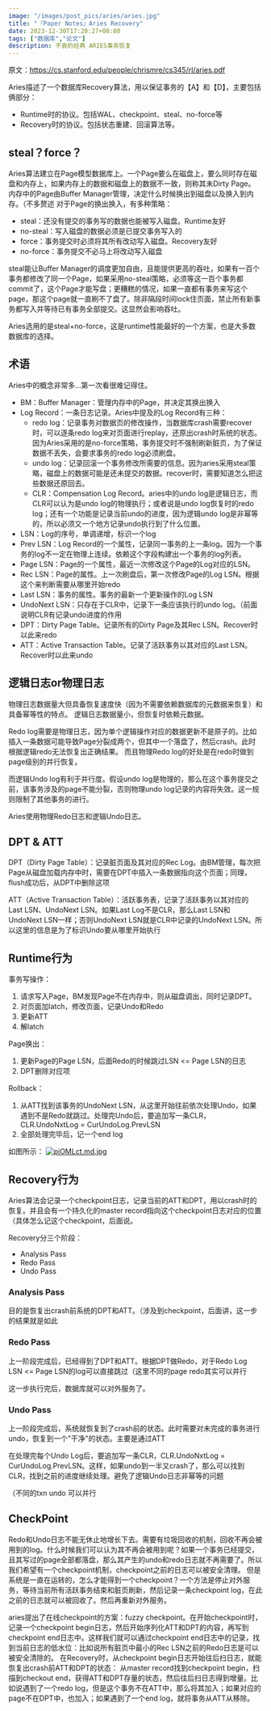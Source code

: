 ```yaml
---
image: "/images/post_pics/aries/aries.jpg"
title: "『Paper Notes』Aries Recovery"
date: 2023-12-30T17:20:27+08:00
tags: ["数据库","论文"]
description: 不衰的经典 ARIES事务恢复
---
```


原文：https://cs.stanford.edu/people/chrismre/cs345/rl/aries.pdf

Aries描述了一个数据库Recovery算法，用以保证事务的【A】和【D】，主要包括俩部分：
- Runtime时的协议。包括WAL、checkpoint、steal、no-force等
- Recovery时的协议。包括状态重建、回滚算法等。

## steal？force？
Aries算法建立在Page模型数据库上。一个Page要么在磁盘上，要么同时存在磁盘和内存上，如果内存上的数据和磁盘上的数据不一致，则称其未Dirty Page。
内存中的Page由Buffer Manager管理，决定什么时候换出到磁盘以及换入到内存。（不多赘述
对于Page的换出换入，有多种策略：
- steal：还没有提交的事务写的数据也能被写入磁盘。Runtime友好
- no-steal：写入磁盘的数据必须是已提交事务写入的
- force：事务提交时必须将其所有改动写入磁盘。Recovery友好
- no-force：事务提交不必马上将改动写入磁盘

steal能让Buffer Manager的调度更加自由，且能提供更高的吞吐，如果有一百个事务都修改了同一个Page，如果采用no-steal策略，必须等这一百个事务都commit了，这个Page才能写盘；更糟糕的情况，如果一直都有事务来写这个page，那这个page就一直刷不了盘了。除非隔段时间lock住页面，禁止所有新事务都写入并等待已有事务全部提交。这显然会影响吞吐。

Aries选用的是steal+no-force，这是runtime性能最好的一个方案，也是大多数数据库的选择。



## 术语
Aries中的概念非常多...第一次看很难记得住。

- BM：Buffer Manager：管理内存中的Page，并决定其换出换入
- Log Record：一条日志记录。Aries中提及的Log Record有三种：
    - redo log：记录事务对数据页的修改操作，当数据库crash需要recover时，可以逐条redo log来对页面进行replay，还原出crash时系统的状态。因为Aries采用的是no-force策略，事务提交时不强制刷新脏页，为了保证数据不丢失，会要求事务的redo log必须刷盘。
    - undo log：记录回滚一个事务修改所需要的信息。因为aries采用steal策略，磁盘上的数据可能是还未提交的数据。recover时，需要知道怎么把这些数据还原回去。
    - CLR：Compensation Log Record。aries中的undo log是逻辑日志，而CLR可以认为是undo log的物理执行；或者说是undo log恢复时的redo log；还有一个功能是记录当前undo的进度，因为逻辑undo log是非幂等的，所以必须又一个地方记录undo执行到了什么位置。
- LSN：Log的序号，单调递增，标识一个log
- Prev LSN：Log Record的一个属性，记录同一事务的上一条log。因为一个事务的log不一定在物理上连续。依赖这个字段构建出一个事务的log列表。
- Page LSN：Page的一个属性，最近一次修改这个Page的Log对应的LSN。
- Rec LSN：Page的属性。上一次刷盘后，第一次修改Page的Log LSN。根据这个来判断需要从哪里开始redo
- Last LSN：事务的属性。事务的最新一个更新操作的Log LSN
- UndoNext LSN：只存在于CLR中，记录下一条应该执行的undo log。（前面说明CLR有记录undo进度的作用
- DPT：Dirty Page Table。记录所有的Dirty Page及其Rec LSN。Recover时以此来redo
- ATT：Active Transaction Table。记录了活跃事务以其对应的Last LSN。Recover时以此来undo

## 逻辑日志or物理日志
物理日志数据量大但具备恢复速度快（因为不需要依赖数据库的元数据来恢复）和具备幂等性的特点。
逻辑日志数据量小，但恢复时依赖元数据。

Redo log需要是物理日志，因为单个逻辑操作对应的数据更新不是原子的。比如插入一条数据可能导致Page分裂成两个，但其中一个落盘了，然后crash。此时根据逻辑redo无法恢复出正确结果。
而且物理Redo log的好处是在redo时做到page级别的并行恢复。

而逻辑Undo log有利于并行度。假设undo log是物理的，那么在这个事务提交之前，该事务涉及的page不能分裂，否则物理undo log记录的内容将失效。这一规则限制了其他事务的进行。

Aries使用物理Redo日志和逻辑Undo日志。

## DPT & ATT
DPT（Dirty Page Table）：记录脏页面及其对应的Rec Log。由BM管理，每次把Page从磁盘加载内存中时，需要在DPT中插入一条数据指向这个页面；同理，flush成功后，从DPT中删除这项

ATT（Active Transaction Table）：活跃事务表，记录了活跃事务以其对应的Last LSN、UndoNext LSN。如果Last Log不是CLR，那么Last LSN和UndoNext LSN一样；否则UndoNext LSN就是CLR中记录的UndoNext LSN。所以这里的信息是为了标识Undo要从哪里开始执行


## Runtime行为
事务写操作：
1. 请求写入Page，BM发现Page不在内存中，则从磁盘调出，同时记录DPT。
2. 对页面加latch，修改页面，记录Undo和Redo
3. 更新ATT
4. 解latch

Page换出：
1. 更新Page的Page LSN，后面Redo的时候跳过LSN <= Page LSN的日志
2. DPT删除对应项

Rollback：
1. 从ATT找到该事务的UndoNext LSN，从这里开始往前依次处理Undo，如果遇到不是Redo就跳过。处理完Undo后，要追加写一条CLR，CLR.UndoNxtLog = CurUndoLog.PrevLSN
2. 全部处理完毕后，记一个end log

如图所示：
[![piOMLct.md.jpg](https://s11.ax1x.com/2023/12/30/piOMLct.md.jpg)](https://imgse.com/i/piOMLct)

## Recovery行为
Aries算法会记录一个checkpoint日志，记录当前的ATT和DPT，用以crash时的恢复。并且会有一个持久化的master record指向这个checkpoint日志对应的位置（具体怎么记这个checkpoint，后面说。

Recovery分三个阶段：
- Analysis Pass
- Redo Pass
- Undo Pass

### Analysis Pass
目的是恢复出crash前系统的DPT和ATT。（涉及到checkpoint，后面讲，这一步的结果就是如此

### Redo Pass
上一阶段完成后，已经得到了DPT和ATT。根据DPT做Redo，对于Redo Log LSN <= Page LSN的log可以直接跳过（这里不同的page redo其实可以并行

这一步执行完后，数据库就可以对外服务了。

### Undo Pass
上一阶段完成后，系统就恢复到了crash前的状态。此时需要对未完成的事务进行undo，恢复到一个"干净"的状态。主要是通过ATT

在处理完每个Undo Log后，要追加写一条CLR，CLR.UndoNxtLog = CurUndoLog.PrevLSN。这样，如果undo到一半又crash了，那么可以找到CLR，找到之前的进度继续处理。避免了逻辑Undo日志非幂等的问题

（不同的txn undo 可以并行

## CheckPoint
Redo和Undo日志不能无休止地增长下去。需要有垃圾回收的机制，回收不再会被用到的log。什么时候我们可以认为其不再会被用到呢？如果一个事务已经提交，且其写过的page全部都落盘，那么其产生的undo和redo日志就不再需要了。所以我们希望有一个checkpoint机制，checkpoint之前的日志可以被安全清理。
但是系统是一直在运转的，怎么才能得到一个checkpoint？一个方法是停止对外服务，等待当前所有活跃事务结束和脏页刷新，然后记录一条checkpoint log，在此之前的日志就可以被回收了。然后再重新对外服务。

aries提出了在线checkpoint的方案：fuzzy checkpoint。在开始checkpoint时，记录一个checkpoint begin日志，然后开始序列化ATT和DPT的内容，再写到checkpoint end日志中。这样我们就可以通过checkpoint end日志中的记录，找到当前日志的低水位：比如说所有脏页中最小的Rec LSN之前的Redo日志是可以被安全清除的。
在Recovery时，从checkpoint begin日志开始往后扫日志，就能恢复出crash前ATT和DPT的状态：
从master record找到checkpoint begin，扫描到checkout end，获得ATT和DPT存量的状态，然后往后扫日志得到增量。比如说遇到了一个redo log，但是这个事务不在ATT中，那么将其加入；如果对应的page不在DPT中，也加入；如果遇到了一个end log，就将事务从ATT从移除。



